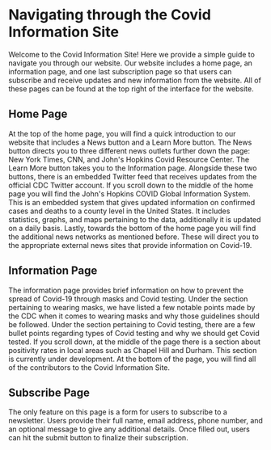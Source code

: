# Navigating through the Covid Information Site
Welcome to the Covid Information Site! Here we provide a simple guide to navigate you
through our website. Our website includes a home page, an information page, and one last
subscription page so that users can subscribe and receive updates and new information
from the website. All of these pages can be found at the top right of the interface
for the website.

## Home Page
At the top of the home page, you will find a quick introduction to our website that 
includes a News button and a Learn More button. The News button directs you to three different
news outlets further down the page: New York Times, CNN, and John's Hopkins Covid Resource Center.
The Learn More button takes you to the Information page. Alongside these two buttons, there is an
embedded Twitter feed that receives updates from the official CDC Twitter account. If you scroll down 
to the middle of the home page you will find the John's Hopkins COVID Global Information System. This
is an embedded system that gives updated information on confirmed cases and deaths to a county level
in the United States. It includes statistics, graphs, and maps pertaining to the data, additionally it
is updated on a daily basis. Lastly, towards the bottom of the home page you will find the additional news
networks as mentioned before. These will direct you to the appropriate external news sites that provide
information on Covid-19.

## Information Page
The information page provides brief information on how to prevent the spread of Covid-19 through masks
and Covid testing. Under the section pertaining to wearing masks, we have listed a few notable points 
made by the CDC when it comes to wearing masks and why those guidelines should be followed. Under the 
section pertaining to Covid testing, there are a few bullet points regarding types of Covid testing
and why we should get Covid tested. If you scroll down, at the middle of the page there is a section
about positivity rates in local areas such as Chapel Hill and Durham. This section is currently under
development. At the bottom of the page, you will find all of the contributors to the Covid Information
Site.

## Subscribe Page
The only feature on this page is a form for users to subscribe to a newsletter. Users provide their
full name, email address, phone number, and an optional message to give any additional details. Once
filled out, users can hit the submit button to finalize their subscription.